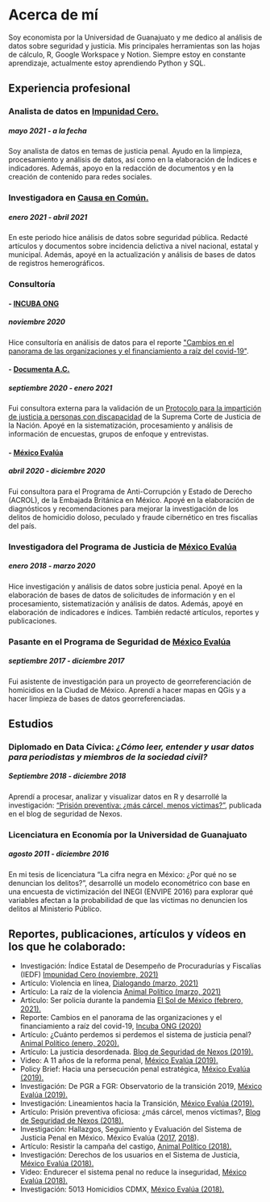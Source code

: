 # Acerca de mí

Soy economista por la Universidad de Guanajuato y me dedico al análisis de datos sobre seguridad y justicia. Mis principales herramientas son las hojas de cálculo, R, Google Workspace y Notion. Siempre estoy en constante aprendizaje, actualmente estoy aprendiendo Python y SQL.

## Experiencia profesional

### Analista de datos en [Impunidad Cero.](http://www.impunidadcero.org/quienesSomos.php?id=2&t=quienes-somos)
##### mayo 2021 - a la fecha

Soy analista de datos en temas de justicia penal. Ayudo en la limpieza, procesamiento y análisis de datos, así como en la elaboración de Índices e indicadores. Además, apoyo en la redacción de documentos y en la creación de contenido para redes sociales. 

### Investigadora en [Causa en Común.](http://causaencomun.org.mx/beta/)
##### enero 2021 - abril 2021

En este periodo hice análisis de datos sobre seguridad pública. Redacté artículos y documentos sobre incidencia delictiva a nivel nacional, estatal y municipal. Además, apoyé en la actualización y análisis de bases de datos de registros hemerográficos.

### Consultoría

#### - [INCUBA ONG](https://www.incuba.ong/)
##### noviembre 2020 

Hice consultoría en análisis de datos para el reporte ["Cambios en el panorama de las organizaciones y el financiamiento a raíz del covid-19"](https://www.incuba.ong/uploads/1/2/0/2/120208919/cambios_en_el_panorama_de_las_organizaciones_y_el_financiamiento_a_rai%CC%81z_del_covid-19.pdf). 

#### - [Documenta A.C.](https://www.documenta.org.mx/)
##### septiembre 2020 - enero 2021

Fui consultora externa para la validación de un [Protocolo para la impartición de justicia a personas con discapacidad](https://www.scjn.gob.mx/registro/formulario/protocolo-personas-discapacidad/confirmation?token=sbYxbWrbRxAIvLk7vMpaEjH_7VY-amdUoMOVA8qK1Ls) de la Suprema Corte de Justicia de la Nación. Apoyé en la sistematización, procesamiento y análisis de información de encuestas, grupos de enfoque y entrevistas. 

#### - [México Evalúa](https://www.mexicoevalua.org/fallas-origen-indice-confiabilidad-la-estadistica-criminal-icec/)
##### abril 2020 - diciembre 2020

Fui consultora para el Programa de Anti-Corrupción y Estado de Derecho (ACROL), de la Embajada Británica en México. Apoyé en la elaboración de diagnósticos y recomendaciones para mejorar la investigación de los delitos de homicidio doloso, peculado y fraude cibernético en tres fiscalías del país. 

### Investigadora del Programa de Justicia de [México Evalúa](https://www.mexicoevalua.org/fallas-origen-indice-confiabilidad-la-estadistica-criminal-icec/)
##### enero 2018 - marzo 2020

Hice investigación y análisis de datos sobre justicia penal. Apoyé en la elaboración de bases de datos de solicitudes de información y en el procesamiento, sistematización y análisis de datos. Además, apoyé en elaboración de indicadores e índices. También redacté artículos, reportes y publicaciones. 

### Pasante en el Programa de Seguridad de [México Evalúa](https://www.mexicoevalua.org/fallas-origen-indice-confiabilidad-la-estadistica-criminal-icec/)
##### septiembre 2017 - diciembre 2017

Fui asistente de investigación para un proyecto de georreferenciación de homicidios en la Ciudad de México. Aprendí a hacer mapas en QGis y a hacer limpieza de bases de datos georreferenciadas. 

## Estudios

### Diplomado en Data Cívica: *¿Cómo leer, entender y usar datos para periodistas y miembros de la sociedad civil?*
##### Septiembre 2018 - diciembre 2018

Aprendí a procesar, analizar y visualizar datos en R y desarrollé la investigación: [“Prisión preventiva: ¿más cárcel, menos víctimas?”](https://seguridad.nexos.com.mx/?p=1144), publicada en el blog de seguridad de Nexos.

### Licenciatura en Economía por la Universidad de Guanajuato
##### agosto 2011 - diciembre 2016

En mi tesis de licenciatura “La cifra negra en México: ¿Por qué no se denuncian los delitos?”, desarrollé un modelo econométrico con base en una encuesta de victimización del INEGI (ENVIPE 2016) para explorar qué variables afectan a la probabilidad de que las víctimas no  denuncien los delitos al Ministerio Público.

## Reportes, publicaciones, artículos y vídeos en los que he colaborado:

* Investigación: Índice Estatal de Desempeño de Procuradurías y Fiscalías (IEDF) [Impunidad Cero (noviembre, 2021)](https://www.impunidadcero.org/uploads/app/articulo/160/contenido/1638893933O19.pdf)
* Artículo: Violencia en línea, [Dialogando (marzo, 2021)](https://dialogando.com.mx/violencia-en-linea/)
* Artículo: La raíz de la violencia [Animal Político (marzo, 2021)](https://www.animalpolitico.com/el-blog-de-causa-en-comun/la-raiz-de-la-violencia/)
* Artículo: Ser policía durante la pandemia [El Sol de México (febrero, 2021).](https://www.elsoldemexico.com.mx/analisis/ser-policia-durante-la-pandemia-6377669.html)
* Reporte: Cambios en el panorama de las organizaciones y el financiamiento a raíz del covid-19, [Incuba ONG (2020)](https://www.incuba.ong/uploads/1/2/0/2/120208919/cambios_en_el_panorama_de_las_organizaciones_y_el_financiamiento_a_rai%CC%81z_del_covid-19.pdf)
* Artículo: ¿Cuánto perdemos si perdemos el sistema de justicia penal? [Animal Político (enero, 2020).](https://www.animalpolitico.com/lo-que-mexico-evalua/cuanto-perdemos-si-perdemos-el-sistema-de-justicia-penal/)
* Artículo: La justicia desordenada. [Blog de Seguridad de Nexos (2019).](https://seguridad.nexos.com.mx/?p=1402)
* Video: A 11 años de la reforma penal, [México Evalúa (2019).](https://www.youtube.com/watch?v=TTSIWbd39nQ&t=00s)
* Policy Brief: Hacia una persecución penal estratégica, [México Evalúa (2019).](https://www.mexicoevalua.org/hacia-una-persecucion-penal-estrategica-policy-brief-001/)
* Investigación: De PGR a FGR: Observatorio de la transición 2019, [México Evalúa (2019).](https://www.mexicoevalua.org/de-pgr-a-fgr-observatorio-de-la-transicion-2019/)
* Investigación: Lineamientos hacia la Transición, [México Evalúa (2019).](https://www.mexicoevalua.org/de-pgr-a-fgr-observatorio-de-la-transicion-2019/)
* Artículo: Prisión preventiva oficiosa: ¿más cárcel, menos víctimas?, [Blog de Seguridad de Nexos (2018).](https://seguridad.nexos.com.mx/?p=1144)
* Investigación: Hallazgos, Seguimiento y Evaluación del Sistema de Justicia Penal en México. México Evalúa ([2017](https://www.mexicoevalua.org/mexicoevalua/wp-content/uploads/2020/03/hallazgos2017.pdf), [2018](https://www.mexicoevalua.org/hallazgos-2018-seguimiento-evaluacion-del-sistema-justicia-penal-en-mexico/)).
* Artículo: Resistir la campaña del castigo,  [Animal Político (2018).](https://www.animalpolitico.com/lo-que-mexico-evalua/resistir-la-campana-del-castigo/)
* Investigación: Derechos de los usuarios en el Sistema de Justicia, [México Evalúa (2018).](https://www.mexicoevalua.org/derechos-usuarios/)
* Video: Endurecer el sistema penal no reduce la inseguridad, [México Evalúa (2018).](https://www.youtube.com/watch?v=BNvq8X5HbJU&t=00s)
* Investigación: 5013 Homicidios CDMX, [México Evalúa (2018).](https://www.mexicoevalua.org/5013-homicidios-cdmx/)
